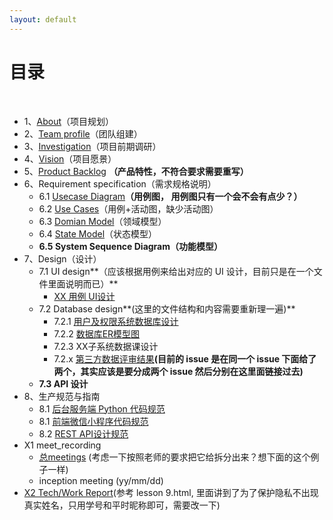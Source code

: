 ```yaml
---
layout: default
---
```


# [](#TOC)目录

&nbsp;&nbsp; 

* 1、[About](01-about)（项目规划）
* 2、[Team profile](02-team-profile)（团队组建）
* 3、[Investigation](03-investigation)（项目前期调研）
* 4、[Vision](04-vision)（项目愿景）
* 5、[Product Backlog](05-product-backlog) **（产品特性，不符合要求需要重写）**
* 6、Requirement specification（需求规格说明）
    - 6.1 [Usecase Diagram](06-01-usecase-diagram)**（用例图， 用例图只有一个会不会有点少？）**
    - 6.2 [Use Cases](06-02-use-cases)（用例+活动图，缺少活动图）
    - 6.3 [Domian Model](06-03-domain-model)（领域模型）
    - 6.4 [State Model](06-04-state-model)（状态模型）
    - **6.5 System Sequence Diagram（功能模型）**
* 7、Design（设计）
    - 7.1 UI design**（应该根据用例来给出对应的 UI 设计，目前只是在一个文件里面说明而已）**
        - [XX 用例 UI设计](07-01-01-XX-ui-design)
    - 7.2 Database design**(这里的文件结构和内容需要重新理一遍)**
        - 7.2.1 [用户及权限系统数据库设计](07-02-01-database-design)
        - 7.2.2 [数据库ER模型图](07-02-02-database-er-model)
        - 7.2.3 XX子系统数据课设计
        - 7.2.x [第三方数据评审结果](07-02-03-第三方数据评审结果)**(目前的 issue 是在同一个 issue 下面给了两个，其实应该是要分成两个 issue 然后分别在这里面链接过去)**
    - **7.3 API 设计**
* 8、生产规范与指南
    - 8.1 [后台服务端 Python 代码规范](08-01-backend-coding-standard)
    - 8.1 [前端微信小程序代码规范](08-01-frontend-coding-standard)
    -  8.2 [REST API设计规范](08-02-RESTful-api-design-standard)
* X1 meet_recording
    * [总meetings](X1-meetings) (考虑一下按照老师的要求把它给拆分出来？想下面的这个例子一样)
    * inception meeting (yy/mm/dd)
* [X2 Tech/Work Report](X2-techwork-report)(参考 lesson 9.html, 里面讲到了为了保护隐私不出现真实姓名，只用学号和平时昵称即可，需要改一下)

